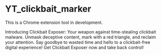 # YT_clickbait_marker

This is a Chrome extension tool in development.

Introducing Clickbait Exposer: Your weapon against time-stealing clickbait malware. Unmask deceptive content, mark with a red triangle, and reclaim your attention. Say goodbye to wasted time and hello to a clickbait-free digital experience! Get Clickbait Exposer now and take back control!
